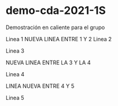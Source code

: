 # demo-cda-2021-1S
Demostración en caliente para el grupo

Linea 1
NUEVA LINEA ENTRE 1 Y 2
Linea 2

Linea 3

NUEVA LINEA ENTRE LA 3 Y LA 4

Linea 4

LINEA NUEVA ENTRE 4 Y 5

Linea 5
